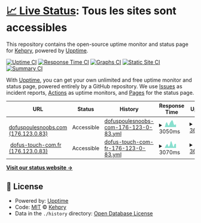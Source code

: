 # [📈 Live Status](https://Kehpry.github.io/phishcheck): <!--live status--> **Tous les sites sont accessibles**

This repository contains the open-source uptime monitor and status page for [Kehpry](https://Kehpry.github.io/phishcheck), powered by [Upptime](https://github.com/upptime/upptime).

[![Uptime CI](https://github.com/Kehpry/phishcheck/workflows/Uptime%20CI/badge.svg)](https://github.com/Kehpry/phishcheck/actions?query=workflow%3A%22Uptime+CI%22)
[![Response Time CI](https://github.com/Kehpry/phishcheck/workflows/Response%20Time%20CI/badge.svg)](https://github.com/Kehpry/phishcheck/actions?query=workflow%3A%22Response+Time+CI%22)
[![Graphs CI](https://github.com/Kehpry/phishcheck/workflows/Graphs%20CI/badge.svg)](https://github.com/Kehpry/phishcheck/actions?query=workflow%3A%22Graphs+CI%22)
[![Static Site CI](https://github.com/Kehpry/phishcheck/workflows/Static%20Site%20CI/badge.svg)](https://github.com/Kehpry/phishcheck/actions?query=workflow%3A%22Static+Site+CI%22)
[![Summary CI](https://github.com/Kehpry/phishcheck/workflows/Summary%20CI/badge.svg)](https://github.com/Kehpry/phishcheck/actions?query=workflow%3A%22Summary+CI%22)

With [Upptime](https://upptime.js.org), you can get your own unlimited and free uptime monitor and status page, powered entirely by a GitHub repository. We use [Issues](https://github.com/Kehpry/phishcheck/issues) as incident reports, [Actions](https://github.com/Kehpry/phishcheck/actions) as uptime monitors, and [Pages](https://Kehpry.github.io/phishcheck) for the status page.

<!--start: status pages-->
<!-- This summary is generated by Upptime (https://github.com/upptime/upptime) -->
<!-- Do not edit this manually, your changes will be overwritten -->
<!-- prettier-ignore -->
| URL | Status | History | Response Time | Uptime |
| --- | ------ | ------- | ------------- | ------ |
| <img alt="" src="https://favicons.githubusercontent.com/dofuspoulesnoobs.com" height="13"> [dofuspoulesnoobs.com (176.123.0.83)](https://dofuspoulesnoobs.com/quetes/hell-minale/) | Accessible | [dofuspoulesnoobs-com-176-123-0-83.yml](https://github.com/Kehpry/phishcheck/commits/HEAD/history/dofuspoulesnoobs-com-176-123-0-83.yml) | <details><summary><img alt="Response time graph" src="./graphs/dofuspoulesnoobs-com-176-123-0-83/response-time-week.png" height="20"> 3050ms</summary><br><a href="https://phishcheck.dofhelp.fr/history/dofuspoulesnoobs-com-176-123-0-83"><img alt="Response time 3050" src="https://img.shields.io/endpoint?url=https%3A%2F%2Fraw.githubusercontent.com%2FKehpry%2Fphishcheck%2FHEAD%2Fapi%2Fdofuspoulesnoobs-com-176-123-0-83%2Fresponse-time.json"></a><br><a href="https://phishcheck.dofhelp.fr/history/dofuspoulesnoobs-com-176-123-0-83"><img alt="24-hour response time 3050" src="https://img.shields.io/endpoint?url=https%3A%2F%2Fraw.githubusercontent.com%2FKehpry%2Fphishcheck%2FHEAD%2Fapi%2Fdofuspoulesnoobs-com-176-123-0-83%2Fresponse-time-day.json"></a><br><a href="https://phishcheck.dofhelp.fr/history/dofuspoulesnoobs-com-176-123-0-83"><img alt="7-day response time 3050" src="https://img.shields.io/endpoint?url=https%3A%2F%2Fraw.githubusercontent.com%2FKehpry%2Fphishcheck%2FHEAD%2Fapi%2Fdofuspoulesnoobs-com-176-123-0-83%2Fresponse-time-week.json"></a><br><a href="https://phishcheck.dofhelp.fr/history/dofuspoulesnoobs-com-176-123-0-83"><img alt="30-day response time 3050" src="https://img.shields.io/endpoint?url=https%3A%2F%2Fraw.githubusercontent.com%2FKehpry%2Fphishcheck%2FHEAD%2Fapi%2Fdofuspoulesnoobs-com-176-123-0-83%2Fresponse-time-month.json"></a><br><a href="https://phishcheck.dofhelp.fr/history/dofuspoulesnoobs-com-176-123-0-83"><img alt="1-year response time 3050" src="https://img.shields.io/endpoint?url=https%3A%2F%2Fraw.githubusercontent.com%2FKehpry%2Fphishcheck%2FHEAD%2Fapi%2Fdofuspoulesnoobs-com-176-123-0-83%2Fresponse-time-year.json"></a></details> | <details><summary><a href="https://phishcheck.dofhelp.fr/history/dofuspoulesnoobs-com-176-123-0-83">36.40%</a></summary><a href="https://phishcheck.dofhelp.fr/history/dofuspoulesnoobs-com-176-123-0-83"><img alt="All-time uptime 36.40%" src="https://img.shields.io/endpoint?url=https%3A%2F%2Fraw.githubusercontent.com%2FKehpry%2Fphishcheck%2FHEAD%2Fapi%2Fdofuspoulesnoobs-com-176-123-0-83%2Fuptime.json"></a><br><a href="https://phishcheck.dofhelp.fr/history/dofuspoulesnoobs-com-176-123-0-83"><img alt="24-hour uptime 36.40%" src="https://img.shields.io/endpoint?url=https%3A%2F%2Fraw.githubusercontent.com%2FKehpry%2Fphishcheck%2FHEAD%2Fapi%2Fdofuspoulesnoobs-com-176-123-0-83%2Fuptime-day.json"></a><br><a href="https://phishcheck.dofhelp.fr/history/dofuspoulesnoobs-com-176-123-0-83"><img alt="7-day uptime 36.40%" src="https://img.shields.io/endpoint?url=https%3A%2F%2Fraw.githubusercontent.com%2FKehpry%2Fphishcheck%2FHEAD%2Fapi%2Fdofuspoulesnoobs-com-176-123-0-83%2Fuptime-week.json"></a><br><a href="https://phishcheck.dofhelp.fr/history/dofuspoulesnoobs-com-176-123-0-83"><img alt="30-day uptime 36.40%" src="https://img.shields.io/endpoint?url=https%3A%2F%2Fraw.githubusercontent.com%2FKehpry%2Fphishcheck%2FHEAD%2Fapi%2Fdofuspoulesnoobs-com-176-123-0-83%2Fuptime-month.json"></a><br><a href="https://phishcheck.dofhelp.fr/history/dofuspoulesnoobs-com-176-123-0-83"><img alt="1-year uptime 36.40%" src="https://img.shields.io/endpoint?url=https%3A%2F%2Fraw.githubusercontent.com%2FKehpry%2Fphishcheck%2FHEAD%2Fapi%2Fdofuspoulesnoobs-com-176-123-0-83%2Fuptime-year.json"></a></details>
| <img alt="" src="https://favicons.githubusercontent.com/dofus-touch-com.fr" height="13"> [dofus-touch-com.fr (176.123.0.83)](https://dofus-touch-com.fr/fr/mmorpg/actualites/news/faille-aerdalia/) | Accessible | [dofus-touch-com-fr-176-123-0-83.yml](https://github.com/Kehpry/phishcheck/commits/HEAD/history/dofus-touch-com-fr-176-123-0-83.yml) | <details><summary><img alt="Response time graph" src="./graphs/dofus-touch-com-fr-176-123-0-83/response-time-week.png" height="20"> 3070ms</summary><br><a href="https://phishcheck.dofhelp.fr/history/dofus-touch-com-fr-176-123-0-83"><img alt="Response time 3070" src="https://img.shields.io/endpoint?url=https%3A%2F%2Fraw.githubusercontent.com%2FKehpry%2Fphishcheck%2FHEAD%2Fapi%2Fdofus-touch-com-fr-176-123-0-83%2Fresponse-time.json"></a><br><a href="https://phishcheck.dofhelp.fr/history/dofus-touch-com-fr-176-123-0-83"><img alt="24-hour response time 3070" src="https://img.shields.io/endpoint?url=https%3A%2F%2Fraw.githubusercontent.com%2FKehpry%2Fphishcheck%2FHEAD%2Fapi%2Fdofus-touch-com-fr-176-123-0-83%2Fresponse-time-day.json"></a><br><a href="https://phishcheck.dofhelp.fr/history/dofus-touch-com-fr-176-123-0-83"><img alt="7-day response time 3070" src="https://img.shields.io/endpoint?url=https%3A%2F%2Fraw.githubusercontent.com%2FKehpry%2Fphishcheck%2FHEAD%2Fapi%2Fdofus-touch-com-fr-176-123-0-83%2Fresponse-time-week.json"></a><br><a href="https://phishcheck.dofhelp.fr/history/dofus-touch-com-fr-176-123-0-83"><img alt="30-day response time 3070" src="https://img.shields.io/endpoint?url=https%3A%2F%2Fraw.githubusercontent.com%2FKehpry%2Fphishcheck%2FHEAD%2Fapi%2Fdofus-touch-com-fr-176-123-0-83%2Fresponse-time-month.json"></a><br><a href="https://phishcheck.dofhelp.fr/history/dofus-touch-com-fr-176-123-0-83"><img alt="1-year response time 3070" src="https://img.shields.io/endpoint?url=https%3A%2F%2Fraw.githubusercontent.com%2FKehpry%2Fphishcheck%2FHEAD%2Fapi%2Fdofus-touch-com-fr-176-123-0-83%2Fresponse-time-year.json"></a></details> | <details><summary><a href="https://phishcheck.dofhelp.fr/history/dofus-touch-com-fr-176-123-0-83">36.99%</a></summary><a href="https://phishcheck.dofhelp.fr/history/dofus-touch-com-fr-176-123-0-83"><img alt="All-time uptime 36.99%" src="https://img.shields.io/endpoint?url=https%3A%2F%2Fraw.githubusercontent.com%2FKehpry%2Fphishcheck%2FHEAD%2Fapi%2Fdofus-touch-com-fr-176-123-0-83%2Fuptime.json"></a><br><a href="https://phishcheck.dofhelp.fr/history/dofus-touch-com-fr-176-123-0-83"><img alt="24-hour uptime 36.99%" src="https://img.shields.io/endpoint?url=https%3A%2F%2Fraw.githubusercontent.com%2FKehpry%2Fphishcheck%2FHEAD%2Fapi%2Fdofus-touch-com-fr-176-123-0-83%2Fuptime-day.json"></a><br><a href="https://phishcheck.dofhelp.fr/history/dofus-touch-com-fr-176-123-0-83"><img alt="7-day uptime 36.99%" src="https://img.shields.io/endpoint?url=https%3A%2F%2Fraw.githubusercontent.com%2FKehpry%2Fphishcheck%2FHEAD%2Fapi%2Fdofus-touch-com-fr-176-123-0-83%2Fuptime-week.json"></a><br><a href="https://phishcheck.dofhelp.fr/history/dofus-touch-com-fr-176-123-0-83"><img alt="30-day uptime 36.99%" src="https://img.shields.io/endpoint?url=https%3A%2F%2Fraw.githubusercontent.com%2FKehpry%2Fphishcheck%2FHEAD%2Fapi%2Fdofus-touch-com-fr-176-123-0-83%2Fuptime-month.json"></a><br><a href="https://phishcheck.dofhelp.fr/history/dofus-touch-com-fr-176-123-0-83"><img alt="1-year uptime 36.99%" src="https://img.shields.io/endpoint?url=https%3A%2F%2Fraw.githubusercontent.com%2FKehpry%2Fphishcheck%2FHEAD%2Fapi%2Fdofus-touch-com-fr-176-123-0-83%2Fuptime-year.json"></a></details>

<!--end: status pages-->

[**Visit our status website →**](https://Kehpry.github.io/phishcheck)

## 📄 License

- Powered by: [Upptime](https://github.com/upptime/upptime)
- Code: [MIT](./LICENSE) © [Kehpry](https://Kehpry.github.io/phishcheck)
- Data in the `./history` directory: [Open Database License](https://opendatacommons.org/licenses/odbl/1-0/)

